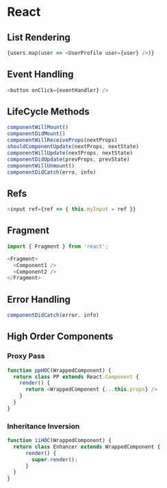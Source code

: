# React

## List Rendering
```js
{users.map(user => <UserProfile user={user} />)}
```
## Event Handling
```js
<button onClick={eventHandler} />
```

## LifeCycle Methods
```js
componentWillMount()
componentDidMount()
componentWillReceiveProps(nextProps)
shouldComponentUpdate(nextProps, nextState)
componentWillUpdate(nextProps, nextState)
componentDidUpdate(prevProps, prevState)
componentWillUnmount()
componentDidCatch(erro, info)
```

## Refs
```js
<input ref={ref => { this.myInput = ref }}
```

## Fragment
```js
import { Fragment } from 'react';

<Fragment>
  <Component1 />
  <Component2 />
</Fragment>
```

## Error Handling
```js
componentDidCatch(error, info)
```

## High Order Components
### Proxy Pass
```js
function ppHOC(WrappedComponent) {
  return class PP extends React.Component {
    render() {
      return <WrappedComponent {...this.props} />
    }
  }
}
```

### Inheritance Inversion
```js
function iiHOC(WrappedComponent) {
  return class Enhancer extends WrappedComponent {
      render() {
        super.render();
      }
  }
}
```
